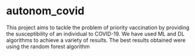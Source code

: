 # autonom_covid
This project aims to tackle the problem of priority vaccination by providing the susceptibility of an individual to COVID-19. We have used ML and DL algorithms to achieve a variety of results. The best results obtained were using the random forest algorithm
